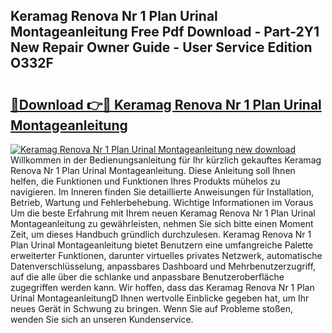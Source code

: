 ## Keramag Renova Nr 1 Plan Urinal Montageanleitung Free Pdf Download - Part-2Y1 New Repair Owner Guide - User Service Edition O332F

# <h2><a href="http://df6pc9.blite.top/?on=Keramag+Renova+Nr+1+Plan+Urinal+Montageanleitung">🔗Download 👉🔴 Keramag Renova Nr 1 Plan Urinal Montageanleitung</a></h2>

[![Keramag Renova Nr 1 Plan Urinal Montageanleitung new download](https://i.imgur.com/lujVjoI.png)](http://df6pc9.blite.top/?on=Keramag+Renova+Nr+1+Plan+Urinal+Montageanleitung)
Willkommen in der Bedienungsanleitung für Ihr kürzlich gekauftes Keramag Renova Nr 1 Plan Urinal Montageanleitung. Diese Anleitung soll Ihnen helfen, die Funktionen und Funktionen Ihres Produkts mühelos zu navigieren. Im Inneren finden Sie detaillierte Anweisungen für Installation, Betrieb, Wartung und Fehlerbehebung. Wichtige Informationen im Voraus Um die beste Erfahrung mit Ihrem neuen Keramag Renova Nr 1 Plan Urinal Montageanleitung zu gewährleisten, nehmen Sie sich bitte einen Moment Zeit, um dieses Handbuch gründlich durchzulesen. Keramag Renova Nr 1 Plan Urinal Montageanleitung bietet Benutzern eine umfangreiche Palette erweiterter Funktionen, darunter virtuelles privates Netzwerk, automatische Datenverschlüsselung, anpassbares Dashboard und Mehrbenutzerzugriff, auf die alle über die schlanke und anpassbare Benutzeroberfläche zugegriffen werden kann. Wir hoffen, dass das Keramag Renova Nr 1 Plan Urinal MontageanleitungD Ihnen wertvolle Einblicke gegeben hat, um Ihr neues Gerät in Schwung zu bringen. Wenn Sie auf Probleme stoßen, wenden Sie sich an unseren Kundenservice.
